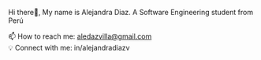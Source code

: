 Hi there👋, My name is Alejandra Diaz. A Software Engineering student from Perú

📫 How to reach me: aledazvilla@gmail.com <br>
💡 Connect with me: in/alejandradiazv
